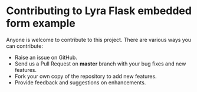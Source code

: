 # Contributing to Lyra Flask embedded form example

Anyone is welcome to contribute to this project. 
There are various ways you can contribute:

* Raise an issue on GitHub.
* Send us a Pull Request on **master** branch with your bug fixes and new features.
* Fork your own copy of the repository to add new features.
* Provide feedback and suggestions on enhancements.
